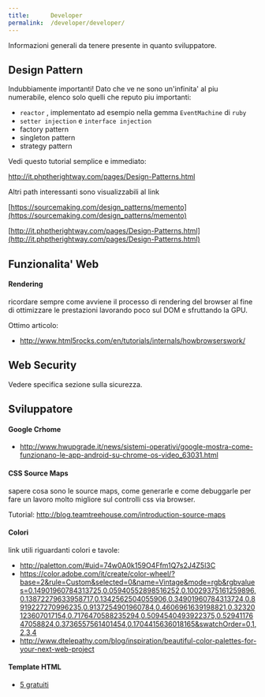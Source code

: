 ```yaml
---
title:      Developer
permalink:  /developer/developer/
---
```


Informazioni generali da tenere presente in quanto sviluppatore.




Design Pattern
---------------

Indubbiamente importanti! Dato che ve ne sono un'infinita' al piu numerabile, elenco solo quelli che reputo piu importanti:

- `reactor` , implementato ad esempio nella gemma `EventMachine` di `ruby`
- `setter injection` e `interface injection`
- factory pattern
- singleton pattern
- strategy pattern

Vedi questo tutorial semplice e immediato:

http://it.phptherightway.com/pages/Design-Patterns.html

Altri path interessanti sono visualizzabili al link

[https://sourcemaking.com/design_patterns/memento](https://sourcemaking.com/design_patterns/memento)

[http://it.phptherightway.com/pages/Design-Patterns.html](http://it.phptherightway.com/pages/Design-Patterns.html)




Funzionalita' Web
------------------

#### Rendering

ricordare sempre come avviene il processo di rendering del browser al fine di ottimizzare le prestazioni lavorando poco sul DOM e sfruttando la GPU.

Ottimo articolo:

* http://www.html5rocks.com/en/tutorials/internals/howbrowserswork/



Web Security
------------

Vedere specifica sezione sulla sicurezza.


Sviluppatore
-------------

#### Google Crhome

* http://www.hwupgrade.it/news/sistemi-operativi/google-mostra-come-funzionano-le-app-android-su-chrome-os-video_63031.html


#### CSS Source Maps

sapere cosa sono le source maps, come generarle e come debuggarle per fare un lavoro molto migliore sul controlli css via browser.

Tutorial: http://blog.teamtreehouse.com/introduction-source-maps


#### Colori

link utili riguardanti colori e tavole:

* http://paletton.com/#uid=74w0A0k159O4Ffm1Q7s2J4Z5l3C
* https://color.adobe.com/it/create/color-wheel/?base=2&rule=Custom&selected=0&name=Vintage&mode=rgb&rgbvalues=0.14901960784313725,0.05940552898516252,0.10029375161259896,0.13872279633958717,0.1342562504055906,0.34901960784313724,0.8919227270996235,0.9137254901960784,0.4606961639198821,0.32320123607017154,0.7176470588235294,0.5094540493922375,0.5294117647058824,0.3736557561401454,0.1704415636018165&swatchOrder=0,1,2,3,4
* http://www.dtelepathy.com/blog/inspiration/beautiful-color-palettes-for-your-next-web-project


#### Template HTML

- [5 gratuiti](http://blog.html.it/19/08/2016/5-template-gratuiti-per-siti-web-responsive/?utm_source=newsletter&utm_medium=email&utm_campaign=Newsletter:+HTML.it&utm_content=22-08-2016+5-template-gratuiti-per-siti-web-responsive)
